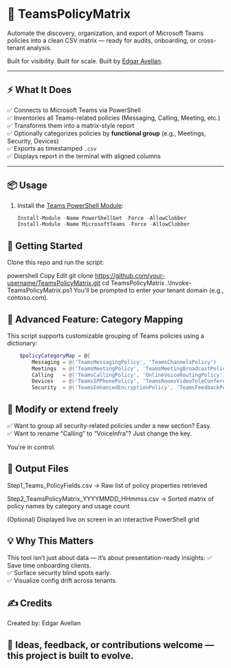 # 🧠 TeamsPolicyMatrix

Automate the discovery, organization, and export of Microsoft Teams policies into a clean CSV matrix — ready for audits, onboarding, or cross-tenant analysis.

Built for visibility. Built for scale. Built by [Edgar Avellan](https://github.com/eavellan).

---

## ⚡ What It Does

✅ Connects to Microsoft Teams via PowerShell  
✅ Inventories all Teams-related policies (Messaging, Calling, Meeting, etc.)  
✅ Transforms them into a matrix-style report  
✅ Optionally categorizes policies by **functional group** (e.g., Meetings, Security, Devices)  
✅ Exports as timestamped `.csv`  
✅ Displays report in the terminal with aligned columns

---

## 📦 Usage

1. Install the [Teams PowerShell Module](https://learn.microsoft.com/en-us/microsoftteams/teams-powershell-install):

   ```powershell
   Install-Module -Name PowerShellGet -Force -AllowClobber
   Install-Module -Name MicrosoftTeams -Force -AllowClobber

## 🚀 Getting Started
Clone this repo and run the script:

powershell
Copy
Edit
git clone https://github.com/your-username/TeamsPolicyMatrix.git
cd TeamsPolicyMatrix
.\Invoke-TeamsPolicyMatrix.ps1
You'll be prompted to enter your tenant domain (e.g., contoso.com).

## 🧩 Advanced Feature: Category Mapping
This script supports customizable grouping of Teams policies using a dictionary:
 
  ```powershell
      $policyCategoryMap = @{
          Messaging = @('TeamsMessagingPolicy', 'TeamsChannelsPolicy')
          Meetings  = @('TeamsMeetingPolicy', 'TeamsMeetingBroadcastPolicy')
          Calling   = @('TeamsCallingPolicy', 'OnlineVoiceRoutingPolicy')
          Devices   = @('TeamsIPPhonePolicy', 'TeamsRoomsVideoTeleConferencingPolicy')
          Security  = @('TeamsEnhancedEncryptionPolicy', 'TeamsFeedbackPolicy')
```
    
 ## 🔧 Modify or extend freely
 ✅ Want to group all security-related policies under a new section? Easy.<br>
 ✅ Want to rename “Calling” to “VoiceInfra”? Just change the key.<br>

You're in control.

## 📁 Output Files
   Step1_Teams_PolicyFields.csv
→ Raw list of policy properties retrieved

   Step2_TeamsPolicyMatrix_YYYYMMDD_HHmmss.csv
→ Sorted matrix of policy names by category and usage count

(Optional) Displayed live on screen in an interactive PowerShell grid

## 💡 Why This Matters
This tool isn’t just about data — it’s about presentation-ready insights:
✅ Save time onboarding clients.<br>
✅ Surface security blind spots early.<br>
✅ Visualize config drift across tenants.<br>
## ✍️ Credits
Created by: Edgar Avellan
## 🎯 Ideas, feedback, or contributions welcome — this project is built to evolve.


